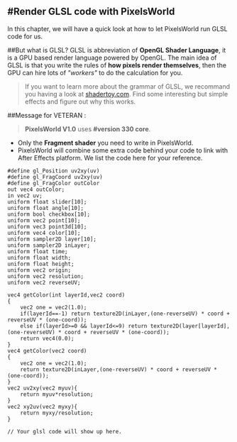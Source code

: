 #Render GLSL code with PixelsWorld
---
In this chapter, we will have a quick look at how to let PixelsWorld run GLSL code for us. 

##But what is GLSL?
GLSL is abbreviation of **OpenGL Shader Language**, it is a GPU based render language powered by OpenGL. 
The main idea of GLSL is that you write the rules of **how pixels render themselves**, then the GPU can hire lots of *"workers"* to do the calculation for you.  
> If you want to learn more about the grammar of GLSL, we recommand you having a look at [shadertoy.com](https://www.shadertoy.com/). Find some interesting but simple effects and figure out why this works. 

##Message for VETERAN : 
> **PixelsWorld V1.0** uses **#version 330 core**. 
 
- Only the **Fragment shader** you need to write in PixelsWorld. 
- PixelsWorld will combine some extra code behind your code to link with After Effects platform. We list the code here for your reference. 

```glsl:extra.shader
#define gl_Position uv2xy(uv)
#define gl_FragCoord uv2xy(uv)
#define gl_FragColor outColor
out vec4 outColor;
in vec2 uv;
uniform float slider[10];
uniform float angle[10];
uniform bool checkbox[10];
uniform vec2 point[10];
uniform vec3 point3d[10];
uniform vec4 color[10];
uniform sampler2D layer[10];
uniform sampler2D inLayer;
uniform float time;
uniform float width;
uniform float height;
uniform vec2 origin;
uniform vec2 resolution;
uniform vec2 reverseUV;

vec4 getColor(int layerId,vec2 coord)
{
	vec2 one = vec2(1.0);
	if(layerId==-1) return texture2D(inLayer,(one-reverseUV) * coord + reverseUV * (one-coord));
	else if(layerId>=0 && layerId<=9) return texture2D(layer[layerId],(one-reverseUV) * coord + reverseUV * (one-coord));
	return vec4(0.0);
}
vec4 getColor(vec2 coord)
{
	vec2 one = vec2(1.0);
	return texture2D(inLayer,(one-reverseUV) * coord + reverseUV * (one-coord));
}
vec2 uv2xy(vec2 myuv){
	return myuv*resolution;
}
vec2 xy2uv(vec2 myxy){
	return myxy/resolution;
}

// Your glsl code will show up here. 
```

